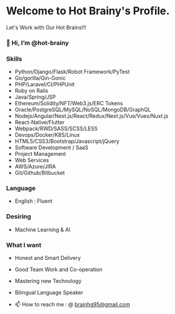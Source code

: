 # Welcome to Hot Brainy's Profile.
Let's Work with Our Hot Brains!!!
### 👋 Hi, I’m @hot-brainy
### Skills
  - Python/Django/Flask/Robot Framework/PyTest
  - Go/gorilla/Gin-Gonic
  - PHP/Laravel/CI/PHPUnit
  - Ruby on Rails 
  - Java/Spring/JSP
  - Ethereum/Solidity/NFT/Web3.js/ERC Tokens
  - Oracle/PostgreSQL/MySQL/NoSQL/MongoDB/GraphQL
  - Nodejs/Angular/Nest.js/React/Redux/Next.js/Vue/Vuex/Nuxt.js
  - React-Native/Flutter
  - Webpack/RWD/SASS/SCSS/LESS
  - Devops/Docker/K8S/Linux
  - HTML5/CSS3/Bootstrap/Javascript/jQuery
  - Software Development / SaaS
  - Project Management 
  - Web Services
  - AWS/Azure/JIRA
  - Git/Github/Bitbucket
### Language
  - English : Fluent
### Desiring
  - Machine Learning & AI
### What I want
  - Honest and Smart Delivery
  - Good Team Work and Co-operation
  - Mastering new Technology
  - Bilingual Language Speaker
  
- 📫 How to reach me : 
 @ brainhg95@gmail.com

<!---
hot-brainy/hot-brainy is a ✨ special ✨ repository because its `README.md` (this file) appears on your GitHub profile.
You can click the Preview link to take a look at your changes.
--->

